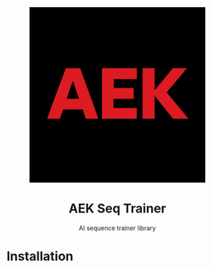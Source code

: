 <div align="center">
  <img src="https://raw.githubusercontent.com/alpemre8/aek-img-trainer/main/logo.png" alt="AEK Image Trainer Logo" width="400"/>
  
  # AEK Seq Trainer
  
  AI sequence trainer library 
</div>



# Installation